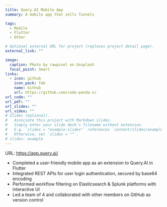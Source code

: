 ```yaml
---
title: Query.AI Mobile App
summary: A mobile app that sells funnels

tags:
  - Mobile
  - Flutter
  - Other

# Optional external URL for project (replaces project detail page).
external_link: ""

image:
  caption: Photo by rawpixel on Unsplash
  focal_point: Smart
links:
  - icon: github
    icon_pack: fab
    name: Github
    url: https://github.com/code-panda-x/
url_code: ""
url_pdf: ""
url_slides: ""
url_video: ""
# Slides (optional).
#   Associate this project with Markdown slides.
#   Simply enter your slide deck's filename without extension.
#   E.g. `slides = "example-slides"` references `content/slides/example-slides.md`.
#   Otherwise, set `slides = ""`.
# slides: example
---
```


URL: https://app.query.ai/

- Completed a user-friendly mobile app as an extension to Query.AI in Flutter
- Integrated REST APIs for user login authentication, secured by base64 encoding
- Performed workflow filtering on Elasticsearch & Splunk platforms with interactive UI
- Led a team of 4 and collaborated with other members on GitHub as version control
